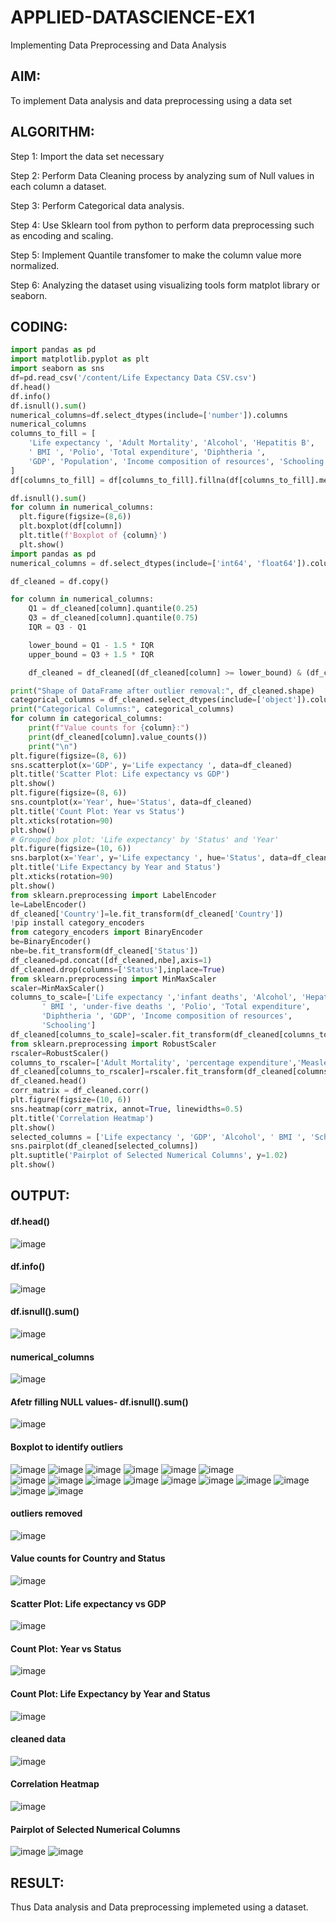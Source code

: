 # APPLIED-DATASCIENCE-EX1
Implementing Data Preprocessing and Data Analysis

## AIM:
To implement Data analysis and data preprocessing using a data set

## ALGORITHM:
Step 1: Import the data set necessary

Step 2: Perform Data Cleaning process by analyzing sum of Null values in each column a dataset.

Step 3: Perform Categorical data analysis.

Step 4: Use Sklearn tool from python to perform data preprocessing such as encoding and scaling.

Step 5: Implement Quantile transfomer to make the column value more normalized.

Step 6: Analyzing the dataset using visualizing tools form matplot library or seaborn.

## CODING:
```python
import pandas as pd
import matplotlib.pyplot as plt
import seaborn as sns
df=pd.read_csv('/content/Life Expectancy Data CSV.csv')
df.head()
df.info()
df.isnull().sum()
numerical_columns=df.select_dtypes(include=['number']).columns
numerical_columns
columns_to_fill = [
    'Life expectancy ', 'Adult Mortality', 'Alcohol', 'Hepatitis B',
    ' BMI ', 'Polio', 'Total expenditure', 'Diphtheria ',
    'GDP', 'Population', 'Income composition of resources', 'Schooling'
]
df[columns_to_fill] = df[columns_to_fill].fillna(df[columns_to_fill].median())

df.isnull().sum()
for column in numerical_columns:
  plt.figure(figsize=(8,6))
  plt.boxplot(df[column])
  plt.title(f'Boxplot of {column}')
  plt.show()
import pandas as pd
numerical_columns = df.select_dtypes(include=['int64', 'float64']).columns

df_cleaned = df.copy()

for column in numerical_columns:
    Q1 = df_cleaned[column].quantile(0.25)
    Q3 = df_cleaned[column].quantile(0.75)
    IQR = Q3 - Q1

    lower_bound = Q1 - 1.5 * IQR
    upper_bound = Q3 + 1.5 * IQR

    df_cleaned = df_cleaned[(df_cleaned[column] >= lower_bound) & (df_cleaned[column] <= upper_bound)]

print("Shape of DataFrame after outlier removal:", df_cleaned.shape)
categorical_columns = df_cleaned.select_dtypes(include=['object']).columns
print("Categorical Columns:", categorical_columns)
for column in categorical_columns:
    print(f"Value counts for {column}:")
    print(df_cleaned[column].value_counts())
    print("\n")
plt.figure(figsize=(8, 6))
sns.scatterplot(x='GDP', y='Life expectancy ', data=df_cleaned)
plt.title('Scatter Plot: Life expectancy vs GDP')
plt.show()
plt.figure(figsize=(8, 6))
sns.countplot(x='Year', hue='Status', data=df_cleaned)
plt.title('Count Plot: Year vs Status')
plt.xticks(rotation=90)
plt.show()
# Grouped box plot: 'Life expectancy' by 'Status' and 'Year'
plt.figure(figsize=(10, 6))
sns.barplot(x='Year', y='Life expectancy ', hue='Status', data=df_cleaned)
plt.title('Life Expectancy by Year and Status')
plt.xticks(rotation=90)
plt.show()
from sklearn.preprocessing import LabelEncoder
le=LabelEncoder()
df_cleaned['Country']=le.fit_transform(df_cleaned['Country'])
!pip install category_encoders
from category_encoders import BinaryEncoder
be=BinaryEncoder()
nbe=be.fit_transform(df_cleaned['Status'])
df_cleaned=pd.concat([df_cleaned,nbe],axis=1)
df_cleaned.drop(columns=['Status'],inplace=True)
from sklearn.preprocessing import MinMaxScaler
scaler=MinMaxScaler()
columns_to_scale=['Life expectancy ','infant deaths', 'Alcohol', 'Hepatitis B',
       ' BMI ', 'under-five deaths ', 'Polio', 'Total expenditure',
       'Diphtheria ', 'GDP', 'Income composition of resources',
       'Schooling']
df_cleaned[columns_to_scale]=scaler.fit_transform(df_cleaned[columns_to_scale])
from sklearn.preprocessing import RobustScaler
rscaler=RobustScaler()
columns_to_rscaler=['Adult Mortality', 'percentage expenditure','Measles ', 'Population']
df_cleaned[columns_to_rscaler]=rscaler.fit_transform(df_cleaned[columns_to_rscaler])
df_cleaned.head()
corr_matrix = df_cleaned.corr()
plt.figure(figsize=(10, 6))
sns.heatmap(corr_matrix, annot=True, linewidths=0.5)
plt.title('Correlation Heatmap')
plt.show()
selected_columns = ['Life expectancy ', 'GDP', 'Alcohol', ' BMI ', 'Schooling']
sns.pairplot(df_cleaned[selected_columns])
plt.suptitle('Pairplot of Selected Numerical Columns', y=1.02)
plt.show()
```
## OUTPUT:
#### df.head()
![image](https://github.com/user-attachments/assets/015fed6d-cd94-4266-8e0a-ab6dfebbdb6a)
#### df.info()
![image](https://github.com/user-attachments/assets/20d342ba-9ab9-404f-9c19-05b22bb3cec7)
#### df.isnull().sum()
![image](https://github.com/user-attachments/assets/627495db-6f75-497f-9e3d-0a21d5880a7e)
#### numerical_columns
![image](https://github.com/user-attachments/assets/efa0d0d5-6a86-4df7-89d1-260127d47c3a)
#### Afetr filling NULL values- df.isnull().sum()
![image](https://github.com/user-attachments/assets/29cc3dc3-16f4-43d0-9a3b-762ed540300c) 
#### Boxplot to identify outliers
![image](https://github.com/user-attachments/assets/681c0685-2861-4571-90f2-1e2618e1c44a) ![image](https://github.com/user-attachments/assets/a7f8d166-543b-4092-a9bc-f8a4b44ba0f5) 
![image](https://github.com/user-attachments/assets/58814432-4ac6-4df2-894b-a72ce7434fb5)  ![image](https://github.com/user-attachments/assets/39d5f087-a6e6-4f5b-8288-b4b31dda6082) 
![image](https://github.com/user-attachments/assets/da663f5d-5d6e-4818-9c27-8e43bf17f1be)  ![image](https://github.com/user-attachments/assets/8dbd3736-c6dd-4fda-b592-c0331c84bc07)  
![image](https://github.com/user-attachments/assets/11ef2c8d-ebbe-49fa-aa2d-299a922c222b)  ![image](https://github.com/user-attachments/assets/8499a282-c3d1-4aa4-a0ff-c108664a0ffa)
![image](https://github.com/user-attachments/assets/304f0604-5636-4a53-913b-6d931a2c6365)  ![image](https://github.com/user-attachments/assets/f7454be8-cb9c-466f-b7b6-8791d90af0d8) 
![image](https://github.com/user-attachments/assets/0040678a-5c06-4f55-942d-d45fd40d8713)   ![image](https://github.com/user-attachments/assets/a845e2f5-26c9-4aa3-8249-af2cdde53528) 
![image](https://github.com/user-attachments/assets/76299585-d1dd-404f-a64b-bb5f9fa3a9a5)    ![image](https://github.com/user-attachments/assets/e568586a-5fab-4d85-9580-ec3e3db33552) 
![image](https://github.com/user-attachments/assets/0b7be52b-3bf1-4458-89de-272fbad9df7b)    ![image](https://github.com/user-attachments/assets/4c996610-947e-44da-ab71-cb4cd8dc1b50)
#### outliers removed
![image](https://github.com/user-attachments/assets/de502440-3ff8-4ced-b86c-10a720df21e1)
#### Value counts for Country and Status
![image](https://github.com/user-attachments/assets/bfcbd446-b3b9-48a3-aba9-6d463bff3cc7)
#### Scatter Plot: Life expectancy vs GDP
![image](https://github.com/user-attachments/assets/b7270308-91d4-4521-89b0-7b8636c69f17)
#### Count Plot: Year vs Status
![image](https://github.com/user-attachments/assets/3141ef02-84d7-4dec-968d-706f45f96217)
#### Count Plot: Life Expectancy by Year and Status
![image](https://github.com/user-attachments/assets/0b44ef57-2a39-4110-b7f2-99c8eefc1225)
#### cleaned data
![image](https://github.com/user-attachments/assets/372f11e4-ab45-4069-abcf-bf5048cb3ec9)
#### Correlation Heatmap
![image](https://github.com/user-attachments/assets/68381809-47a4-445d-996f-a689b3908559)
#### Pairplot of Selected Numerical Columns
![image](https://github.com/user-attachments/assets/8d32775a-850b-4e3f-a942-954f41ad83ec)
![image](https://github.com/user-attachments/assets/38e96f83-f430-4ca1-acd4-0e42d0303f06)

























## RESULT:
Thus Data analysis and Data preprocessing implemeted using a dataset.
